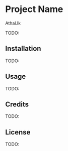 # Project Name
Athal.lk

TODO: 

## Installation

TODO: 

## Usage

TODO: 

## Credits

TODO: 

## License

TODO: 
